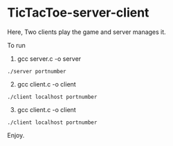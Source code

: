 # TicTacToe-server-client
Here, Two clients play the game and server manages it.

To run
  
  1. gcc server.c -o server
  
    ./server portnumber
  
  2. gcc client.c -o client
  
    ./client localhost portnumber
    
  3. gcc client.c -o client
  
    ./client localhost portnumber
 
 Enjoy.

